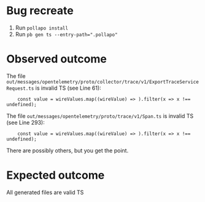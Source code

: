 # Bug recreate

 1. Run `pollapo install`
 2. Run `pb gen ts --entry-path=".pollapo"`

# Observed outcome

The file `out/messages/opentelemetry/proto/collector/trace/v1/ExportTraceServiceRequest.ts` is invalid TS (see Line 61):

```
    const value = wireValues.map((wireValue) => ).filter(x => x !== undefined);
```

The file `out/messages/opentelemetry/proto/trace/v1/Span.ts` is invalid TS (see Line 293):

```
    const value = wireValues.map((wireValue) => ).filter(x => x !== undefined);
```

There are possibly others, but you get the point.

# Expected outcome

All generated files are valid TS
